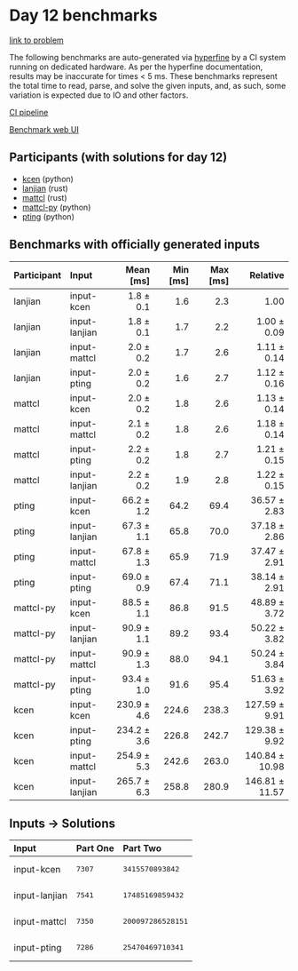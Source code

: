 # Day 12 benchmarks

[link to problem](https://adventofcode.com/2023/day/12)

The following benchmarks are auto-generated via
[hyperfine](https://github.com/sharkdp/hyperfine) by a CI system running on
dedicated hardware. As per the hyperfine documentation, results may be
inaccurate for times < 5 ms. These benchmarks represent the total time to read,
parse, and solve the given inputs, and, as such, some variation is expected due
to IO and other factors.

[CI pipeline](http://ci.papercode.net:8080/teams/main/pipelines/aoc2023)

[Benchmark web UI](https://aoc.ancalagon.black)


## Participants (with solutions for day 12)

- [kcen](https://github.com/kcen/aoc2023) (python)
- [lanjian](https://github.com/lanjian/aoc-2023) (rust)
- [mattcl](https://github.com/mattcl/aoc2023) (rust)
- [mattcl-py](https://github.com/mattcl/aoc2023-py) (python)
- [pting](https://github.com/pting/aoc2023) (python)


## Benchmarks with officially generated inputs

| Participant | Input | Mean [ms] | Min [ms] | Max [ms] | Relative |
|:---|:---|---:|---:|---:|---:|
| lanjian | input-kcen | 1.8 ± 0.1 | 1.6 | 2.3 | 1.00 |
| lanjian | input-lanjian | 1.8 ± 0.1 | 1.7 | 2.2 | 1.00 ± 0.09 |
| lanjian | input-mattcl | 2.0 ± 0.2 | 1.7 | 2.6 | 1.11 ± 0.14 |
| lanjian | input-pting | 2.0 ± 0.2 | 1.6 | 2.7 | 1.12 ± 0.16 |
| mattcl | input-kcen | 2.0 ± 0.2 | 1.8 | 2.6 | 1.13 ± 0.14 |
| mattcl | input-mattcl | 2.1 ± 0.2 | 1.8 | 2.6 | 1.18 ± 0.14 |
| mattcl | input-pting | 2.2 ± 0.2 | 1.8 | 2.7 | 1.21 ± 0.15 |
| mattcl | input-lanjian | 2.2 ± 0.2 | 1.9 | 2.8 | 1.22 ± 0.15 |
| pting | input-kcen | 66.2 ± 1.2 | 64.2 | 69.4 | 36.57 ± 2.83 |
| pting | input-lanjian | 67.3 ± 1.1 | 65.8 | 70.0 | 37.18 ± 2.86 |
| pting | input-mattcl | 67.8 ± 1.3 | 65.9 | 71.9 | 37.47 ± 2.91 |
| pting | input-pting | 69.0 ± 0.9 | 67.4 | 71.1 | 38.14 ± 2.91 |
| mattcl-py | input-kcen | 88.5 ± 1.1 | 86.8 | 91.5 | 48.89 ± 3.72 |
| mattcl-py | input-lanjian | 90.9 ± 1.1 | 89.2 | 93.4 | 50.22 ± 3.82 |
| mattcl-py | input-mattcl | 90.9 ± 1.3 | 88.0 | 94.1 | 50.24 ± 3.84 |
| mattcl-py | input-pting | 93.4 ± 1.0 | 91.6 | 95.4 | 51.63 ± 3.92 |
| kcen | input-kcen | 230.9 ± 4.6 | 224.6 | 238.3 | 127.59 ± 9.91 |
| kcen | input-pting | 234.2 ± 3.6 | 226.8 | 242.7 | 129.38 ± 9.92 |
| kcen | input-mattcl | 254.9 ± 5.3 | 242.6 | 263.0 | 140.84 ± 10.98 |
| kcen | input-lanjian | 265.7 ± 6.3 | 258.8 | 280.9 | 146.81 ± 11.57 |


## Inputs -> Solutions

| Input | Part One | Part Two |
|:---|:---|:---|
|input-kcen|<pre>7307</pre>|<pre>3415570893842</pre>|
|input-lanjian|<pre>7541</pre>|<pre>17485169859432</pre>|
|input-mattcl|<pre>7350</pre>|<pre>200097286528151</pre>|
|input-pting|<pre>7286</pre>|<pre>25470469710341</pre>|